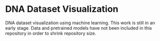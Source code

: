 # DNA Dataset Visualization

DNA dataset visualization using machine learning. This work is still in an early stage. Data and pretrained models have not been included in this repository in order to shrink repository size.
